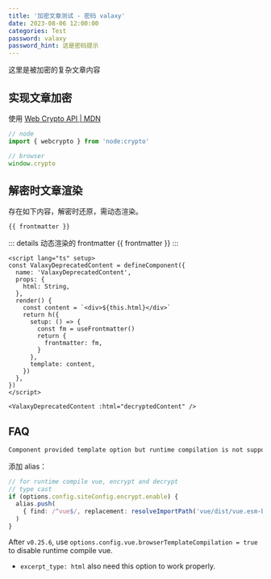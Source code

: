 ```yaml
---
title: '加密文章测试 - 密码 valaxy'
date: 2023-08-06 12:00:00
categories: Test
password: valaxy
password_hint: 这是密码提示
---
```


这里是被加密的复杂文章内容

## 实现文章加密

使用 [Web Crypto API | MDN](https://developer.mozilla.org/en-US/docs/Web/API/Web_Crypto_API)

```ts
// node
import { webcrypto } from 'node:crypto'

// browser
window.crypto
```

## 解密时文章渲染

存在如下内容，解密时还原，需动态渲染。

```md
{{ frontmatter }}
```

::: details 动态渲染的 frontmatter
{{ frontmatter }}
:::

```vue
<script lang="ts" setup>
const ValaxyDeprecatedContent = defineComponent({
  name: 'ValaxyDeprecatedContent',
  props: {
    html: String,
  },
  render() {
    const content = `<div>${this.html}</div>`
    return h({
      setup: () => {
        const fm = useFrontmatter()
        return {
          frontmatter: fm,
        }
      },
      template: content,
    })
  },
})
</script>

<ValaxyDeprecatedContent :html="decryptedContent" />
```

## FAQ

```bash
Component provided template option but runtime compilation is not supported in this build of Vue. Configure your bundler to alias "vue" to "vue/dist/vue.esm-bundler.js".
```

添加 alias：

```ts
// for runtime compile vue, encrypt and decrypt
// type cast
if (options.config.siteConfig.encrypt.enable) {
  alias.push(
    { find: /^vue$/, replacement: resolveImportPath('vue/dist/vue.esm-bundler.js', true) },
  )
}
```

After `v0.25.6`, use `options.config.vue.browserTemplateCompilation = true` to disable runtime compile vue.

- `excerpt_type: html` also need this option to work properly.
